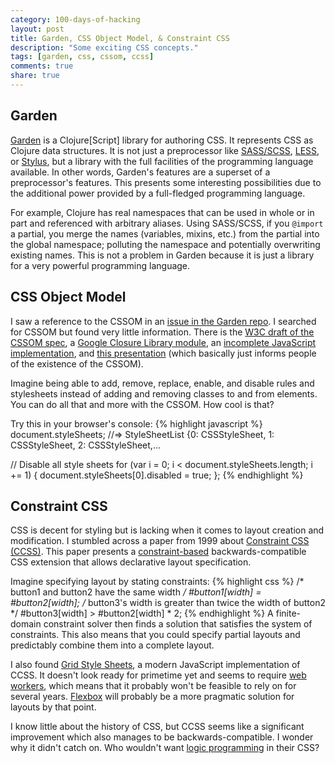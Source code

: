 ```yaml
---
category: 100-days-of-hacking
layout: post
title: Garden, CSS Object Model, & Constraint CSS
description: "Some exciting CSS concepts."
tags: [garden, css, cssom, ccss]
comments: true
share: true
---
```


## Garden


[Garden](https://github.com/noprompt/garden) is a Clojure[Script] library for authoring CSS.  It represents CSS as Clojure data structures.  It is not just a preprocessor like [SASS/SCSS](http://sass-lang.com/), [LESS](http://lesscss.org/), or [Stylus](http://learnboost.github.io/stylus/), but a library with the full facilities of the programming language available.  In other words, Garden's features are a superset of a preprocessor's features.  This presents some interesting possibilities due to the additional power provided by a full-fledged programming language. 

For example, Clojure has real namespaces that can be used in whole or in part and referenced with arbitrary aliases.  Using SASS/SCSS, if you `@import` a partial, you merge the names (variables, mixins, etc.) from the partial into the global namespace; polluting the namespace and potentially overwriting existing names.  This is not a problem in Garden because it is just a library for a very powerful programming language.

## CSS Object Model

I saw a reference to the CSSOM in an [issue in the Garden repo](https://github.com/noprompt/garden/issues/24).  I searched for CSSOM but found very little information.  There is the [W3C draft of the CSSOM spec](http://dev.w3.org/csswg/cssom/), a [Google Closure Library module](http://docs.closure-library.googlecode.com/git/namespace_goog_cssom.html), an [incomplete JavaScript implementation](https://github.com/NV/CSSOM), and [this presentation](http://www.youtube.com/watch?v=HrRBOQn5VcM) (which basically just informs people of the existence of the CSSOM).

Imagine being able to add, remove, replace, enable, and disable rules and stylesheets instead of adding and removing classes to and from elements.  You can do all that and more with the CSSOM.  How cool is that? 

Try this in your browser's console:
{% highlight javascript %}
document.styleSheets;
//=> StyleSheetList {0: CSSStyleSheet, 1: CSSStyleSheet, 2: CSSStyleSheet,...

// Disable all style sheets
for (var i = 0; i < document.styleSheets.length; i += 1) {
  document.styleSheets[0].disabled = true;
};
{% endhighlight %}


## Constraint CSS

CSS is decent for styling but is lacking when it comes to layout creation and modification.  I stumbled across a paper from 1999 about [Constraint CSS (CCSS)](http://citeseer.ist.psu.edu/viewdoc/summary?doi=10.1.1.101.4819).  This paper presents a [constraint-based](http://en.wikipedia.org/wiki/Logic_programming#Constraint_logic_programming) backwards-compatible CSS extension that allows declarative layout specification.

Imagine specifying layout by stating constraints:
{% highlight css %}
/* button1 and button2 have the same width */
#button1[width] = #button2[width];
/* button3's width is greater than twice the width of button2 */
#button3[width] > #button2[width] * 2;
{% endhighlight %}
A finite-domain constraint solver then finds a solution that satisfies the system of constraints. This also means that you could specify partial layouts and predictably combine them into a complete layout. 

I also found [Grid Style Sheets](http://gridstylesheets.org/), a modern JavaScript implementation of CCSS. It doesn't look ready for primetime yet and seems to require [web workers](https://developer.mozilla.org/en-US/docs/Web/Guide/Performance/Using_web_workers), which means that it probably won't be feasible to rely on for several years.  [Flexbox](https://developer.mozilla.org/en-US/docs/Web/Guide/CSS/Flexible_boxes) will probably be a more pragmatic solution for layouts by that point.

I know little about the history of CSS, but CCSS seems like a significant improvement which also manages to be backwards-compatible. I wonder why it didn't catch on. Who wouldn't want [logic programming](http://en.wikipedia.org/wiki/Logic_programming#Constraint_logic_programming) in their CSS?